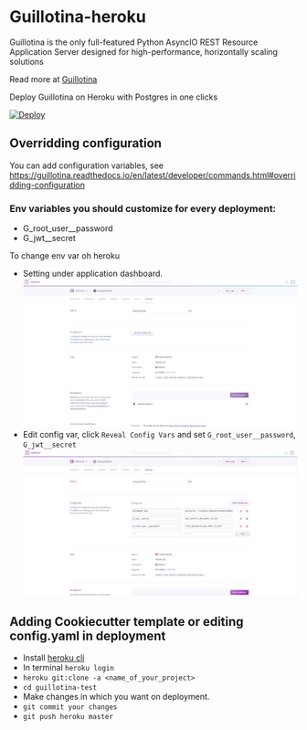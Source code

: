 # Guillotina-heroku

Guillotina is the only full-featured Python AsyncIO REST Resource Application Server designed for high-performance, horizontally scaling solutions

Read more at [Guillotina](https://guillotina.readthedocs.io/en/latest/) 

Deploy Guillotina on Heroku with Postgres in one clicks

[![Deploy](https://www.herokucdn.com/deploy/button.svg)](https://heroku.com/deploy?template=https://github.com/guillotinaweb/guillotina-heroku)


## Overridding configuration

You can add configuration variables, see https://guillotina.readthedocs.io/en/latest/developer/commands.html#overridding-configuration

### **Env variables you should customize for every deployment:**

- G_root_user__password
- G_jwt__secret

To change env var oh heroku

- Setting under application dashboard.
![](./doc/app.png)
- Edit config var, click `Reveal Config Vars` and set `G_root_user__password`, `G_jwt__secret`
![](./doc/app_setting.png)


## Adding Cookiecutter template or editing config.yaml in deployment

- Install [heroku cli](https://devcenter.heroku.com/articles/heroku-cli) 
- In terminal `heroku login`
- `heroku git:clone -a <name_of_your_project>`
- `cd guillotina-test`
- Make changes in which you want on deployment.
- `git commit your changes`
- `git push heroku master`
